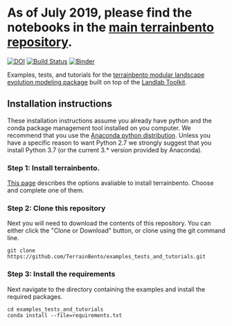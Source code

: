 # As of July 2019, please find the notebooks in the [main terrainbento repository](https://github.com/TerrainBento/terrainbento/).

[![DOI](https://zenodo.org/badge/123941759.svg)](https://zenodo.org/badge/latestdoi/123941759)
[![Build Status](https://travis-ci.org/TerrainBento/examples_tests_and_tutorials.svg?branch=master)](https://travis-ci.org/TerrainBento/examples_tests_and_tutorials)
[![Binder](https://mybinder.org/badge_logo.svg)](https://mybinder.org/v2/gh/TerrainBento/examples_tests_and_tutorials/master?filepath=Welcome_to_TerrainBento.ipynb)

Examples, tests, and tutorials for the [terrainbento modular landscape evolution modeling package](https://terrainbento.github.io) built on top of the [Landlab Toolkit](http://landlab.github.io).

## Installation instructions

These installation instructions assume you already have python and the conda package management tool installed on you computer. We recommend that you use the [Anaconda python distribution](https://www.anaconda.com/download/). Unless you have a specific reason to want Python 2.7 we strongly suggest that you install Python 3.7 (or the current 3.* version provided by Anaconda).


### Step 1: Install terrainbento.
[This page](https://github.com/TerrainBento/terrainbento/blob/master/README.md#installation-instructions) describes the options avaliable to install terrainbento. Choose and complete one of them. 

### Step 2: Clone this repository
Next you will need to download the contents of this repository. You can either click the "Clone or Download" button, or clone using the git command line. 

```
git clone https://github.com/TerrainBento/examples_tests_and_tutorials.git
```

### Step 3: Install the requirements

Next navigate to the directory containing the examples and install the required packages. 
```
cd examples_tests_and_tutorials
conda install --file=requirements.txt
```
